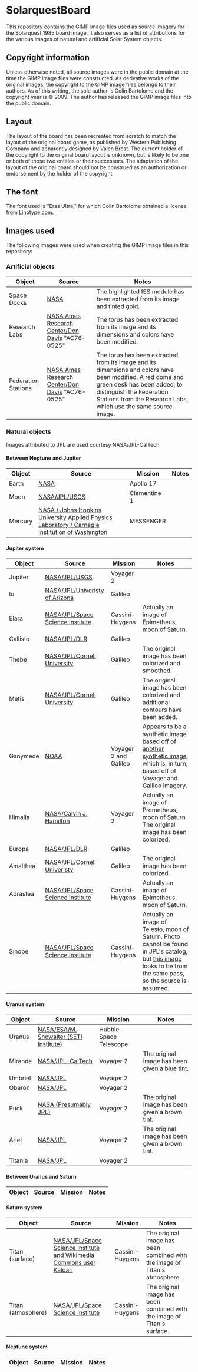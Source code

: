 # SolarquestBoard
This repository contains the GIMP image files used as source imagery for the Solarquest 1985 board image. It also serves as a list of attributions for the various images of natural and artificial Solar System objects.

## Copyright information
Unless otherwise noted, all source images were in the public domain at the time the GIMP image files were constructed. As derivative works of the original images, the copyright to the GIMP image files belongs to their authors. As of this writing, the sole author is Colin Bartolome and the copyright year is © 2009. The author has released the GIMP image files into the public domain.

## Layout
The layout of the board has been recreated from scratch to match the layout of the original board game, as published by Western Publishing Company and apparently designed by Valen Brost. The current holder of the copyright to the original board layout is unknown, but is likely to be one or both of those two entities or their successors. The adaptation of the layout of the original board should not be construed as an authorization or endorsement by the holder of the copyright.

## The font
The font used is "Eras Ultra," for which Colin Bartolome obtained a license from [Linotype.com](https://www.linotype.com/1574153/itc-eras-ultra-product.html).

## Images used
The following images were used when creating the GIMP image files in this repository:

### Artificial objects

| Object | Source | Notes |
| --- | --- | --- |
| Space Docks | [NASA](http://spaceflight.nasa.gov/gallery/images/station/issartwork/html/jsc2006e43510.html) | The highlighted ISS module has been extracted from its image and tinted gold. |
| Research Labs | [NASA Ames Research Center/Don Davis](http://settlement.arc.nasa.gov/70sArt/art.html) "AC76-0525" | The torus has been extracted from its image and its dimensions and colors have been modified. |
| Federation Stations | [NASA Ames Research Center/Don Davis](http://settlement.arc.nasa.gov/70sArt/art.html) "AC76-0525" | The torus has been extracted from its image and its dimensions and colors have been modified. A red dome and green desk has been added, to distinguish the Federation Stations from the Research Labs, which use the same source image. |

### Natural objects
Images attributed to JPL are used courtesy NASA/JPL-CalTech.

#### Between Neptune and Jupiter

| Object | Source | Mission | Notes |
| --- | --- | --- | --- |
| Earth | [NASA](https://commons.wikimedia.org/wiki/File:The_Earth_seen_from_Apollo_17.jpg) | Apollo 17 | |
| Moon | [NASA/JPL/USGS](http://photojournal.jpl.nasa.gov/catalog/PIA00302) | Clementine 1 | |
| Mercury | [NASA / Johns Hopkins University Applied Physics Laboratory / Carnegie Institution of Washington](https://commons.wikimedia.org/wiki/File:CW0131775256F_Kuiper_Crater.png) | MESSENGER | |

#### Jupiter system

| Object | Source | Mission | Notes |
| --- | --- | --- | --- |
| Jupiter | [NASA/JPL/USGS](http://photojournal.jpl.nasa.gov/catalog/PIA00343) | Voyager 2 | |
| Io | [NASA/JPL/Univeristy of Arizona](http://photojournal.jpl.nasa.gov/catalog/PIA02309) | Galileo | |
| Elara | [NASA/JPL/Space Science Institute](http://photojournal.jpl.nasa.gov/catalog/PIA09813) | Cassini-Huygens | Actually an image of Epimetheus, moon of Saturn. |
| Callisto | [NASA/JPL/DLR](http://photojournal.jpl.nasa.gov/catalog/PIA03456) | Galileo | |
| Thebe | [NASA/JPL/Cornell University](http://photojournal.jpl.nasa.gov/catalog/PIA02531) | Galileo | The original image has been colorized and smoothed. |
| Metis | [NASA/JPL/Cornell University](http://photojournal.jpl.nasa.gov/catalog/PIA01076) | Galileo | The original image has been colorized and additional contours have been added. |
| Ganymede | [NOAA](https://commons.wikimedia.org/wiki/File:Moon_Ganymede_by_NOAA.jpg) | Voyager 2 and Galileo | Appears to be a synthetic image based off of [another synthetic image](http://web.archive.org/web/20111117122111/http://www.mmedia.is/~bjj/data/ganymede/index.html), which is, in turn, based off of Voyager and Galileo imagery. |
| Himalia | [NASA/Calvin J. Hamilton](http://solarviews.com/cap/sat/prometh.htm) | Voyager 2 | Actually an image of Prometheus, moon of Saturn. The original image has been colorized. |
| Europa | [NASA/JPL/DLR](http://photojournal.jpl.nasa.gov/catalog/PIA00502) | Galileo | |
| Amalthea | [NASA/JPL/Cornell Univeristy](http://photojournal.jpl.nasa.gov/catalog/PIA02532) | Galileo | The original image has been colorized. |
| Adrastea | [NASA/JPL/Space Science Institute](http://photojournal.jpl.nasa.gov/catalog/PIA06226) | Cassini-Huygens | Actually an image of Epimetheus, moon of Saturn. |
| Sinope | [NASA/JPL/Space Science Institute](https://commons.wikimedia.org/wiki/File:Telesto_cassini_closeup.jpg) | Cassini-Huygens | Actually an image of Telesto, moon of Saturn. Photo cannot be found in JPL's catalog, but [this image](http://photojournal.jpl.nasa.gov/catalog/PIA07702) looks to be from the same pass, so the source is assumed. |

#### Uranus system

| Object | Source | Mission | Notes |
| --- | --- | --- | --- |
| Uranus | [NASA/ESA/M. Showalter (SETI Institute)](http://hubblesite.org/newscenter/archive/releases/2007/32/image/c/) | Hubble Space Telescope | |
| Miranda | [NASA/JPL-CalTech](http://photojournal.jpl.nasa.gov/catalog/PIA18185) | Voyager 2 | The original image has been given a blue tint. |
| Umbriel | [NASA/JPL](http://photojournal.jpl.nasa.gov/catalog/PIA00040) | Voyager 2 | |
| Oberon | [NASA/JPL](http://photojournal.jpl.nasa.gov/catalog/PIA00034) | Voyager 2 | |
| Puck | [NASA (Presumably JPL)](http://nssdc.gsfc.nasa.gov/imgcat/html/object_page/vg2_2683716.html) | Voyager 2 | The original image has been given a brown tint. |
| Ariel | [NASA/JPL](http://photojournal.jpl.nasa.gov/catalog/PIA01534) | Voyager 2 | The original image has been given a brown tint. |
| Titania | [NASA/JPL](http://photojournal.jpl.nasa.gov/catalog/PIA00036) | Voyager 2 | |

#### Between Uranus and Saturn

| Object | Source | Mission | Notes |
| --- | --- | --- | --- |

#### Saturn system

| Object | Source | Mission | Notes |
| --- | --- | --- | --- |
| Titan (surface) | [NASA/JPL/Space Science Institute](http://photojournal.jpl.nasa.gov/catalog/PIA06185) and [Wikimedia Commons user Kaldari](https://commons.wikimedia.org/wiki/File:Titan2005.jpg) | Cassini-Huygens | The original image has been combined with the image of Titan's atmosphere. |
| Titan (atmosphere) | [NASA/JPL/Space Science Institute](http://photojournal.jpl.nasa.gov/catalog/PIA11603) | Cassini-Huygens | The original image has been combined with the image of Titan's surface. 

#### Neptune system

| Object | Source | Mission | Notes |
| --- | --- | --- | --- |
